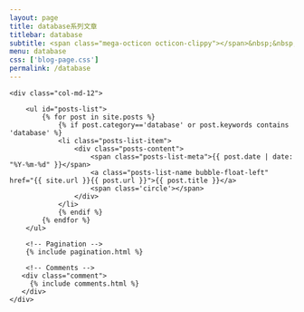 ```yaml
---
layout: page
title: database系列文章
titlebar: database
subtitle: <span class="mega-octicon octicon-clippy"></span>&nbsp;&nbsp; database系列文章
menu: database
css: ['blog-page.css']
permalink: /database
---
```


<div class="row">

    <div class="col-md-12">

        <ul id="posts-list">
            {% for post in site.posts %}
                {% if post.category=='database' or post.keywords contains 'database' %}
                <li class="posts-list-item">
                    <div class="posts-content">
                        <span class="posts-list-meta">{{ post.date | date: "%Y-%m-%d" }}</span>
                        <a class="posts-list-name bubble-float-left" href="{{ site.url }}{{ post.url }}">{{ post.title }}</a>
                        <span class='circle'></span>
                    </div>
                </li>
                {% endif %}
            {% endfor %}
        </ul> 

        <!-- Pagination -->
        {% include pagination.html %}

        <!-- Comments -->
       <div class="comment">
         {% include comments.html %}
       </div>
    </div>

</div>
<script>
    $(document).ready(function(){

        // Enable bootstrap tooltip
        $("body").tooltip({ selector: '[data-toggle=tooltip]' });

    });
</script>